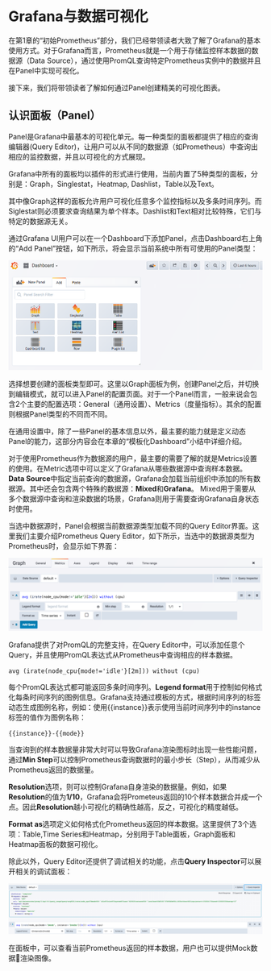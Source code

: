 # Grafana与数据可视化

在第1章的“初始Prometheus”部分，我们已经带领读者大致了解了Grafana的基本使用方式。对于Grafana而言，Prometheus就是一个用于存储监控样本数据的数据源（Data Source），通过使用PromQL查询特定Prometheus实例中的数据并且在Panel中实现可视化。

接下来，我们将带领读者了解如何通过Panel创建精美的可视化图表。

## 认识面板（Panel）

Panel是Grafana中最基本的可视化单元。每一种类型的面板都提供了相应的查询编辑器(Query Editor)，让用户可以从不同的数据源（如Prometheus）中查询出相应的监控数据，并且以可视化的方式展现。

Grafana中所有的面板均以插件的形式进行使用，当前内置了5种类型的面板，分别是：Graph，Singlestat，Heatmap, Dashlist，Table以及Text。

其中像Graph这样的面板允许用户可视化任意多个监控指标以及多条时间序列。而Siglestat则必须要求查询结果为单个样本。Dashlist和Text相对比较特殊，它们与特定的数据源无关。

通过Grafana UI用户可以在一个Dashboard下添加Panel，点击Dashboard右上角的“Add Panel”按钮，如下所示，将会显示当前系统中所有可使用的Panel类型：

![添加Panel](./static/grafana_dashboard_add_panel.png)

选择想要创建的面板类型即可。这里以Graph面板为例，创建Panel之后，并切换到编辑模式，就可以进入Panel的配置页面。对于一个Panel而言，一般来说会包含2个主要的配置选项：General（通用设置）、Metrics（度量指标）。其余的配置则根据Panel类型的不同而不同。

在通用设置中，除了一些Panel的基本信息以外，最主要的能力就是定义动态Panel的能力，这部分内容会在本章的“模板化Dashboard”小结中详细介绍。

对于使用Prometheus作为数据源的用户，最主要的需要了解的就是Metrics设置的使用。在Metric选项中可以定义了Grafana从哪些数据源中查询样本数据。**Data Source**中指定当前查询的数据源，Grafana会加载当前组织中添加的所有数据源。其中还会包含两个特殊的数据源：**Mixed**和**Grafana**。 Mixed用于需要从多个数据源中查询和渲染数据的场景，Grafana则用于需要查询Grafana自身状态时使用。

当选中数据源时，Panel会根据当前数据源类型加载不同的Query Editor界面。这里我们主要介绍Prometheus Query Editor，如下所示，当选中的数据源类型为Prometheus时，会显示如下界面：

![Query Editor](./static/graph_prometheus_query_editor.png)

Grafana提供了对PromQL的完整支持，在Query Editor中，可以添加任意个Query，并且使用PromQL表达式从Prometheus中查询相应的样本数据。

```
avg (irate(node_cpu{mode!='idle'}[2m])) without (cpu)
```

每个PromQL表达式都可能返回多条时间序列。**Legend format**用于控制如何格式化每条时间序列的图例信息。Grafana支持通过模板的方式，根据时间序列的标签动态生成图例名称，例如：使用{{instance}}表示使用当前时间序列中的instance标签的值作为图例名称：

```
{{instance}}-{{mode}}
```

当查询到的样本数据量非常大时可以导致Grafana渲染图标时出现一些性能问题，通过**Min Step**可以控制Prometheus查询数据时的最小步长（Step），从而减少从Prometheus返回的数据量。

**Resolution**选项，则可以控制Grafana自身渲染的数据量。例如，如果**Resolution**的值为**1/10**，Grafana会将Prometeus返回的10个样本数据合并成一个点。因此**Resolution**越小可视化的精确性越高，反之，可视化的精度越低。

**Format as**选项定义如何格式化Prometheus返回的样本数据。这里提供了3个选项：Table,Time Series和Heatmap，分别用于Table面板，Graph面板和Heatmap面板的数据可视化。

除此以外，Query Editor还提供了调试相关的功能，点击**Query Inspector**可以展开相关的调试面板：

![调试面板](./static/grafana_query_editor_inspector.png)

在面板中，可以查看当前Prometheus返回的样本数据，用户也可以提供Mock数据渲染图像。
